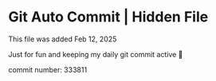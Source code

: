 # Git Auto Commit | Hidden File

This file was added Feb 12, 2025

Just for fun and keeping my daily git commit active 🤪

commit number: 333811
